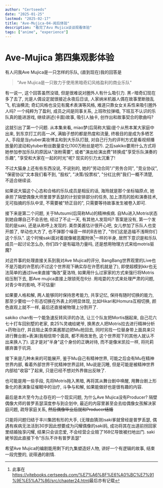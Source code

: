 ```yaml
---
author: "Certseeds"
date: "2025-01-25"
lastmod: "2025-02-17"
title: "Ave-Mujica-04-阅后体验"
description: "看完了Avu Mujica谈谈观看体验"
tags: ["anime", "experience"]
---
```


# Ave-Mujica 第四集观影体验

有人问我Ave Mujica是一只怎样的乐队, (直到现在)我的回答是

> "Ave Mujica是一只致力于使用黑暗奇幻风格盈利的商业乐队"

有一说一, 这个回答虽然没错, 但是很难说对圈外人有什么吸引力. 黑♂暗奇幻现在多了去了, 光是人偶设定就很接近永夜后日谈, 人家纳米机器人偶在故事里断肢乱飞, 机油横流; 奇幻风格也没见有魔术表演等风格, 难道只靠女女关系性来吸引圈外人吗? 一个纯粹为了盈利, 成员之间是同事关系, 上班吹拉弹唱, 下班互不认识的乐队真的能进游戏, 继续讲述(卡面)故事, 吸引人抽卡, 创作出和故事契合的歌曲吗?

这就引出了第一个问题. 从本集来看, miao梦(后简称大猫)是个从熊本某大家庭中出来, 到东京打工的高一JK, 满脑子想的都是热度和流量, 终极目的是成为多栖艺人, 手段是当ytuber美妆博主和到大乐队打鼓, 对自己行为的评判方式是看视频播放量的波动和ytuber粉丝数量变化(100万粉丝是吧?). 之后sakiko要用什么方式将她参加参加乐队的原因从"涨粉需要", 或者"演出给演出费"转换成"享受乐队演奏的乐趣", "享受和大家在一起的时光"呢? 现实的引力太沉重了!

不过大猫身上还有些东西没说, 不说别的, 她的"劳动合同"/"劳务合同", "竞业协议", "保密协议"文本我们看不到, "股权", "决策/投票权", "分红比例"我们一概不清楚, 不适合继续谈. 

如果说大猫这个心态和合格的乐队成员是相反的话, 海玲就是那个坐标轴原点, 她承担了隔壁偶像大师里普罗丢瑟的计划安排部分的任务, 加上漂亮的脸和演奏技术, 无可指摘的乐队中坚, 不需要被"矫正目的", 只需要等待故事发生被卷入即可.

接下来是第二个问题, 关于Mutsumi(后简称Mu)的精神疾病. 自Mu进入Motris状态到她自爆自己不会吉他, 经过了不止一天, 有其他人发现吗? 答案是没有, 第一个发现的是saki, 还是从称呼上发现的. 美奈美酱估计很开心吧, 女儿参加了乐队人也变开朗了, 举动也大方了, 也不弹那个噪音一样的B吉他了, "你们这是造福不浅啊你们这个乐队". 这个时候saki面对着就像被恶魔附体[^1]一样的半身, 居然下意识是和乐队成员一起讨论怎么办, 你们四个是有磁场力量吗, 还是想用物理方式来给motris驱魔?

对这件事的处理直接关系到我对Ave Mujica的评分, BangBang世界观里的Live也不是万能的许愿机(不过这个世界观下确实存在许愿机就是了), 即使超模到kkr也无法简单的通过live来直接"悔改"夏洛特, 如果用什么过家家的方式来强行将Motris给压制下去, 那Ave mujica直接上限锁死在6分. 用戏耍的方式来处理严肃的问题, 对青少年的影响, 不可估量!

如果要人格和解, 两人能够同时保持思考能力, 共享记忆, 保持有随时切换的能力, 那至少要给一个形态切换在外表上的明显体现, 比如Hikari和Homura互相切换, 颜色直观上就不一样, 最后还直接被物理上分割开了.

sakiko chan有一个能急速反转风评的办法, 让三个队友把Mortis捆起来, 自己花六七十打车回别墅的老家, 卖25%灵魂给姥爷, 换黑衣人把Motris拉去进行精神分析+药物治疗, 并且阻止美奈美酱那边把Mu抢回去, 同时另找一位替身带上面具来只进行舞台剧+表演(我相信带个面具, 都不用改发色, 这个世界观下的其他人就认不出来换人了). 这才是对"半身"这个身份的正确对待, 而不是像米凯拉一样, 将托莉娜弃置于坑洞.

接下来是几种未来的可能展开, 鉴于Mu自己有精神世界, 可能之后会有Mu在精神世界内部, 看着外部世界干扰精神世界运转, Mu说是沉睡, 但是可能是被精神世界内部给"收容"了起来, 只是已经不想对外界做出反映了.

也可能是用一些手段, 先将Motris拖入黑暗, 再将其从舞台剧中唤醒, 用舞台剧上形象化的表演象征催眠中的治疗, 斗争与和解, 如果能做好也是很有趣的内容.

最后是本片至今为止存在的一个现实问题, 为什么Ave Mujica没有Producer? 隔壁偶像大师的普罗丢瑟深度参与到企划中, 最近的内容里甚至会去给偶像女孩解决家庭问题, 疏导家庭关系, ~~然后偶像毕业后就和Producer结婚~~

只能将问题归结于丰川集团有形的大手, (无理由猜测)saki爹就曾经是普罗丢瑟, 偶遇有疾病无法活到30岁因此想要成为闪耀偶像的saki妈, 成功将其在出道前拐回家里结婚独享闪耀, 结果只会谈恋爱, 不会经营企业赔了168亿导致被扫地出门. saki姥爷因此直接下令"乐队不许有普罗丢瑟"

希望Ave Mujica的编剧能用剩下的九集塑造好人物, 讲好一个有逻辑的故事, 结束一段完整的, 说得通的剧情.

[^1]: 此事在<https://vitebooks.certseeds.com/%E7%A6%8F%E6%A0%BC%E7%91%9E%E5%A7%86/src/chapter24.html>最后亦有记载

